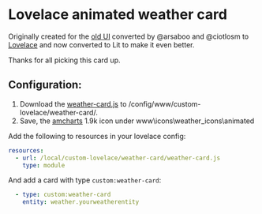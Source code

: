 # Lovelace animated weather card

Originally created for the [old UI](https://community.home-assistant.io/t/custom-ui-weather-state-card-with-a-question/23008) converted by @arsaboo and @ciotlosm to [Lovelace](https://community.home-assistant.io/t/custom-ui-weather-state-card-with-a-question/23008/291) and now converted to Lit to make it even better.

Thanks for all picking this card up.

## Configuration:

1. Download the [weather-card.js](https://raw.githubusercontent.com/bramkragten/custom-ui/master/weather-card/weather-card.js) to /config/www/custom-lovelace/weather-card/.
2. Save, the [amcharts](https://www.amcharts.com/free-animated-svg-weather-icons/) 1.9k icon under www\icons\weather_icons\animated

Add the following to resources in your lovelace config:
```yaml
resources:
  - url: /local/custom-lovelace/weather-card/weather-card.js
    type: module
```

And add a card with type `custom:weather-card`:
```yaml
  - type: custom:weather-card
    entity: weather.yourweatherentity
```

